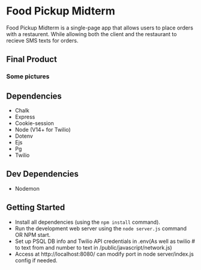 # Food Pickup Midterm

Food Pickup Midterm is a single-page app that allows users to place orders with a restaurent. While allowing both the client and the restaurant to recieve SMS texts for orders.

## Final Product
### Some pictures

## Dependencies
- Chalk
- Express
- Cookie-session 
- Node (V14+ for Twilio)
- Dotenv
- Ejs
- Pg
- Twilio

## Dev Dependencies

- Nodemon

## Getting Started

- Install all dependencies (using the `npm install` command).
- Run the development web server using the `node server.js` command OR NPM start.
- Set up PSQL DB info and Twilio API credentials in .env(As well as twilio # to text from and number to text in /public/javascript/network.js)
- Access at http://localhost:8080/ can modify port in node server/index.js config if needed.
